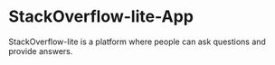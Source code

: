 # StackOverflow-lite-App
StackOverflow-lite is a platform where people can ask questions and provide answers.

  
 
 

